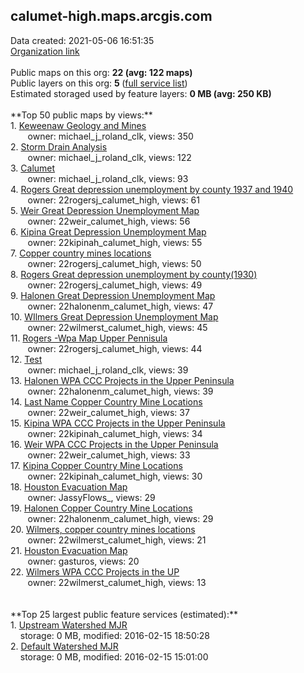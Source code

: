 <h2>calumet-high.maps.arcgis.com</h2> Data created: 2021-05-06 16:51:35 <br /><a target='new' href='https://calumet-high.maps.arcgis.com'>Organization link</a><br /><br />Public maps on this org: <b>22 (avg: 122 maps)</b><br />Public layers on this org: <b>5 </b>(<a target='new' href='https://services.arcgis.com/dLK8m2WGWgbSnOHh/ArcGIS/rest/services'>full service list</a>)<br />Estimated storaged used by feature layers: <b>0 MB (avg: 250 KB)</b><br /><br />**Top 50 public maps by views:**<br />  1. <a target='new' href='https://www.arcgis.com/home/item.html?id=de60fc036c5b4f04b38ea0575cbdfffa'>Keweenaw Geology and Mines</a> <br />  &nbsp;&nbsp;&nbsp;&nbsp; &nbsp;&nbsp;owner: michael_j_roland_clk, views: 350<br />  2. <a target='new' href='https://www.arcgis.com/home/item.html?id=e6943aa17d624ac5a5de397ab0d12416'>Storm Drain Analysis</a> <br />  &nbsp;&nbsp;&nbsp;&nbsp; &nbsp;&nbsp;owner: michael_j_roland_clk, views: 122<br />  3. <a target='new' href='https://www.arcgis.com/home/item.html?id=4e72c680327545e0a82001b6c3087dd7'>Calumet</a> <br />  &nbsp;&nbsp;&nbsp;&nbsp; &nbsp;&nbsp;owner: michael_j_roland_clk, views: 93<br />  4. <a target='new' href='https://www.arcgis.com/home/item.html?id=c936ba5a8c1a46e2a13241569ba3898d'>Rogers Great depression unemployment by county 1937 and 1940</a> <br />  &nbsp;&nbsp;&nbsp;&nbsp; &nbsp;&nbsp;owner: 22rogersj_calumet_high, views: 61<br />  5. <a target='new' href='https://www.arcgis.com/home/item.html?id=44c53cbf749e4b3088a04928131ef15a'>Weir Great Depression Unemployment Map</a> <br />  &nbsp;&nbsp;&nbsp;&nbsp; &nbsp;&nbsp;owner: 22weir_calumet_high, views: 56<br />  6. <a target='new' href='https://www.arcgis.com/home/item.html?id=3581324faefb4730bdb64b882ad10834'>Kipina Great Depression Unemployment Map</a> <br />  &nbsp;&nbsp;&nbsp;&nbsp; &nbsp;&nbsp;owner: 22kipinah_calumet_high, views: 55<br />  7. <a target='new' href='https://www.arcgis.com/home/item.html?id=d90784f8b45d413aa0fe94291995bcff'>Copper country mines locations </a> <br />  &nbsp;&nbsp;&nbsp;&nbsp; &nbsp;&nbsp;owner: 22rogersj_calumet_high, views: 50<br />  8. <a target='new' href='https://www.arcgis.com/home/item.html?id=62482d9ab4f84429aa8adfbe16e2a8a9'>Rogers Great depression unemployment by county(1930)</a> <br />  &nbsp;&nbsp;&nbsp;&nbsp; &nbsp;&nbsp;owner: 22rogersj_calumet_high, views: 49<br />  9. <a target='new' href='https://www.arcgis.com/home/item.html?id=05f0dec6376d4ab4811a6e5b612b2e16'>Halonen Great Depression Unemployment Map</a> <br />  &nbsp;&nbsp;&nbsp;&nbsp; &nbsp;&nbsp;owner: 22halonenm_calumet_high, views: 47<br />  10. <a target='new' href='https://www.arcgis.com/home/item.html?id=6f9c10f483ab439aaa270797a2ae8f4b'>WIlmers Great Depression Unemployment Map</a> <br />  &nbsp;&nbsp;&nbsp;&nbsp; &nbsp;&nbsp;owner: 22wilmerst_calumet_high, views: 45<br />  11. <a target='new' href='https://www.arcgis.com/home/item.html?id=09c2982a0d97400a98ac2d172f8a7a17'>Rogers -Wpa Map Upper Pennisula</a> <br />  &nbsp;&nbsp;&nbsp;&nbsp; &nbsp;&nbsp;owner: 22rogersj_calumet_high, views: 44<br />  12. <a target='new' href='https://www.arcgis.com/home/item.html?id=2ebecee869d44d5c986e65a75ad8a671'>Test</a> <br />  &nbsp;&nbsp;&nbsp;&nbsp; &nbsp;&nbsp;owner: michael_j_roland_clk, views: 39<br />  13. <a target='new' href='https://www.arcgis.com/home/item.html?id=7398a585a5914c5b84c3e3110ef2f8cc'>Halonen WPA CCC Projects in the Upper Peninsula</a> <br />  &nbsp;&nbsp;&nbsp;&nbsp; &nbsp;&nbsp;owner: 22halonenm_calumet_high, views: 39<br />  14. <a target='new' href='https://www.arcgis.com/home/item.html?id=b18fac032ef749e9a5b1511965503abe'>Last Name Copper Country Mine Locations</a> <br />  &nbsp;&nbsp;&nbsp;&nbsp; &nbsp;&nbsp;owner: 22weir_calumet_high, views: 37<br />  15. <a target='new' href='https://www.arcgis.com/home/item.html?id=03806d01c8b14da9bc52d7adaa9da1fb'>Kipina WPA CCC Projects in the Upper Peninsula</a> <br />  &nbsp;&nbsp;&nbsp;&nbsp; &nbsp;&nbsp;owner: 22kipinah_calumet_high, views: 34<br />  16. <a target='new' href='https://www.arcgis.com/home/item.html?id=ff74614482b647d8b4b0bdff8a09959b'>Weir WPA CCC Projects in the Upper Peninsula</a> <br />  &nbsp;&nbsp;&nbsp;&nbsp; &nbsp;&nbsp;owner: 22weir_calumet_high, views: 33<br />  17. <a target='new' href='https://www.arcgis.com/home/item.html?id=bebf8c7efd254e8893932ad93f912329'>Kipina Copper Country Mine Locations</a> <br />  &nbsp;&nbsp;&nbsp;&nbsp; &nbsp;&nbsp;owner: 22kipinah_calumet_high, views: 30<br />  18. <a target='new' href='https://www.arcgis.com/home/item.html?id=64b6529302654a63b931b40b7c1d8f8b'>Houston Evacuation Map</a> <br />  &nbsp;&nbsp;&nbsp;&nbsp; &nbsp;&nbsp;owner: JassyFlows_, views: 29<br />  19. <a target='new' href='https://www.arcgis.com/home/item.html?id=25ebd416084b45a994175d6140c77230'>Halonen Copper Country Mine Locations</a> <br />  &nbsp;&nbsp;&nbsp;&nbsp; &nbsp;&nbsp;owner: 22halonenm_calumet_high, views: 29<br />  20. <a target='new' href='https://www.arcgis.com/home/item.html?id=35eb5d75d57140fd8ac89b50b7ba8995'>Wilmers, copper country mines locations</a> <br />  &nbsp;&nbsp;&nbsp;&nbsp; &nbsp;&nbsp;owner: 22wilmerst_calumet_high, views: 21<br />  21. <a target='new' href='https://www.arcgis.com/home/item.html?id=e1d8fee586804359be656f1a1e2665d9'>Houston Evacuation Map</a> <br />  &nbsp;&nbsp;&nbsp;&nbsp; &nbsp;&nbsp;owner: gasturos, views: 20<br />  22. <a target='new' href='https://www.arcgis.com/home/item.html?id=6f5235fab3534726ac5f92aac756f785'>Wilmers WPA CCC Projects in the UP</a> <br />  &nbsp;&nbsp;&nbsp;&nbsp; &nbsp;&nbsp;owner: 22wilmerst_calumet_high, views: 13<br /><br /><br />**Top 25 largest public feature services (estimated):**<br /> 1. <a target='new' href='https://www.arcgis.com/home/item.html?id=46abe495d8ea47b184f5412f7e84d590'>Upstream Watershed MJR</a><br /> &nbsp;&nbsp;&nbsp;&nbsp;storage: 0 MB, modified: 2016-02-15 18:50:28<br /> 2. <a target='new' href='https://www.arcgis.com/home/item.html?id=122d6347ede74745a4a53c67f20dfbae'>Default Watershed MJR</a><br /> &nbsp;&nbsp;&nbsp;&nbsp;storage: 0 MB, modified: 2016-02-15 15:01:00<br />